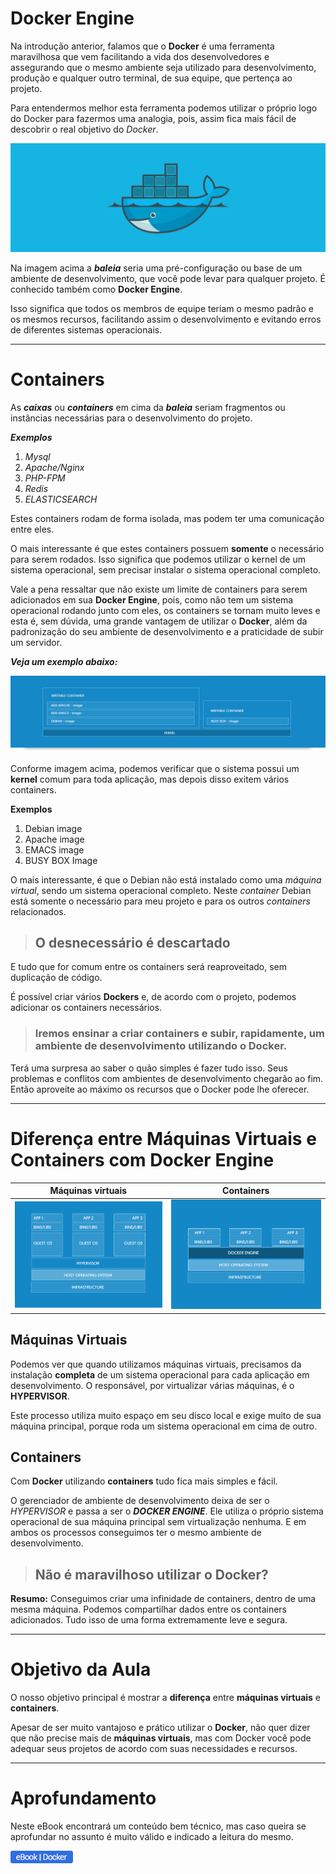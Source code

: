 # Docker Engine

Na introdução anterior, falamos que o **Docker** é uma ferramenta maravilhosa que vem facilitando a vida dos desenvolvedores e assegurando que o mesmo ambiente seja utilizado para desenvolvimento, produção e qualquer outro terminal, de sua equipe, que pertença ao projeto.

Para entendermos melhor esta ferramenta podemos utilizar o próprio logo do Docker para fazermos uma analogia, pois, assim fica mais fácil de descobrir o real objetivo do _Docker_.

![Image of Docker](./images/docker-logo.jpg "Docker Logo")

Na imagem acima a **_baleia_** seria uma pré-configuração ou base de um ambiente de desenvolvimento, que você pode levar para qualquer projeto. É conhecido também como **Docker Engine**.

 Isso significa que todos os membros de equipe teriam o mesmo padrão e os mesmos recursos, facilitando assim o desenvolvimento e evitando erros de diferentes sistemas operacionais.

***

# Containers

As **_caixas_** ou **_containers_** em cima da **_baleia_** seriam fragmentos ou instâncias necessárias para o desenvolvimento do projeto.

**_Exemplos_**

1. _Mysql_
2. _Apache/Nginx_
3. _PHP-FPM_
4. _Redis_
5. _ELASTICSEARCH_

Estes containers rodam de forma isolada, mas podem ter uma comunicação entre eles.

O mais interessante é que estes containers possuem **somente** o necessário para serem rodados. Isso significa que podemos utilizar o kernel de um sistema operacional, sem precisar instalar o sistema operacional completo.

Vale a pena ressaltar que não existe um limite de containers para serem adicionados em sua **Docker Engine**, pois, como não tem um sistema operacional rodando junto com eles, os containers se tornam muito leves e esta é, sem dúvida, uma grande vantagem de utilizar o **Docker**, além da padronização do seu ambiente de desenvolvimento e a praticidade de subir um servidor.

**_Veja um exemplo abaixo:_**

![Image of Docker Engine Example](./images/docker-engine-example.png "Docker Engine Example")

Conforme imagem acima, podemos verificar que o sistema possui um **kernel** comum para toda aplicação, mas depois disso exitem vários containers.

**Exemplos**

1. Debian image
2. Apache image
3. EMACS image
4. BUSY BOX Image

O mais interessante, é que o Debian não está instalado como uma _máquina virtual_, sendo um sistema operacional completo. Neste _container_ Debian está somente o necessário para meu projeto e para os outros _containers_ relacionados.

> ## O desnecessário é descartado

E tudo que for comum entre os containers será reaproveitado, sem duplicação de código.

É possível criar vários **Dockers** e, de acordo com o projeto, podemos adicionar os containers necessários.

> ### Iremos ensinar a criar containers e subir, rapidamente, um ambiente de desenvolvimento utilizando o **Docker**.

Terá uma surpresa ao saber o quão simples é fazer tudo isso. Seus problemas e conflitos com ambientes de desenvolvimento chegarão ao fim. Então aproveite ao máximo os recursos que o Docker pode lhe oferecer.

***

# Diferença entre Máquinas Virtuais e Containers com Docker Engine

Máquinas virtuais | Containers
------------ | -------------
![Image of VM e Containers](./images/vm-struture.png "VM e Containers") | ![Image of VM e Containers](./images/docker-struture.png "VM e Containers")

## Máquinas Virtuais

Podemos ver que quando utilizamos máquinas virtuais, precisamos da instalação **completa** de um sistema operacional para cada aplicação em desenvolvimento. O responsável, por virtualizar várias máquinas, é o **HYPERVISOR**.

Este processo utiliza muito espaço em seu disco local e exige muito de sua máquina principal, porque roda um sistema operacional em cima de outro.

## Containers

Com **Docker** utilizando **containers** tudo fica mais simples e fácil.

O gerenciador de ambiente de desenvolvimento deixa de ser o _HYPERVISOR_ e passa a ser o **_DOCKER ENGINE_**. Ele utiliza o próprio sistema operacional de sua máquina principal sem virtualização nenhuma. E em ambos os processos conseguimos ter o mesmo ambiente de desenvolvimento.

> ## Não é maravilhoso utilizar o Docker?

**Resumo:** Conseguimos criar uma infinidade de containers, dentro de uma mesma máquina. Podemos compartilhar dados entre os containers adicionados. Tudo isso de uma forma extremamente leve e segura.

***

# Objetivo da Aula

O nosso objetivo principal é mostrar a **diferença** entre **máquinas virtuais** e **containers**.

Apesar de ser muito vantajoso e prático utilizar o **Docker**, não quer dizer que não precise mais de **máquinas virtuais**, mas com Docker você pode adequar seus projetos de acordo com suas necessidades e recursos.

***

# Aprofundamento

Neste eBook encontrará um conteúdo bem técnico, mas caso queira se aprofundar no assunto é muito válido e indicado a leitura do mesmo.

[![Docker eBook](./images/button-ebook.png "eBook Docker")](https://goto.docker.com/docker-for-the-virtualization-admin.html)